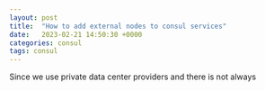 ```yaml
---
layout: post
title:  "How to add external nodes to consul services"
date:   2023-02-21 14:50:30 +0000
categories: consul
tags: consul
---
```


Since we use private data center providers and there is not always